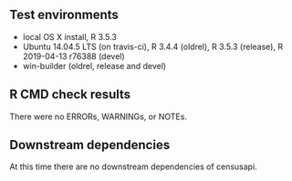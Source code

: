 ## Test environments
* local OS X install, R 3.5.3
* Ubuntu 14.04.5 LTS (on travis-ci), R 3.4.4 (oldrel), R 3.5.3 (release), R 2019-04-13 r76388 (devel)
* win-builder (oldrel, release and devel)

## R CMD check results
There were no ERRORs, WARNINGs, or NOTEs. 

## Downstream dependencies
At this time there are no downstream dependencies of censusapi.
